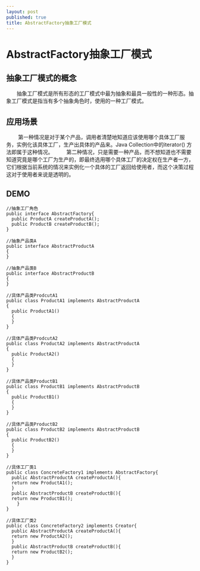 ```yaml
---
layout: post
published: true
title: AbstractFactory抽象工厂模式
---
```

# AbstractFactory抽象工厂模式

## 抽象工厂模式的概念

　　抽象工厂模式是所有形态的工厂模式中最为抽象和最具一般性的一种形态。抽象工厂模式是指当有多个抽象角色时，使用的一种工厂模式。
  
## 应用场景　　
　　
第一种情况是对于某个产品，调用者清楚地知道应该使用哪个具体工厂服务，实例化该具体工厂，生产出具体的产品来。Java Collection中的iterator() 方法即属于这种情况。
　　
第二种情况，只是需要一种产品，而不想知道也不需要知道究竟是哪个工厂为生产的，即最终选用哪个具体工厂的决定权在生产者一方，它们根据当前系统的情况来实例化一个具体的工厂返回给使用者，而这个决策过程这对于使用者来说是透明的。
  
## DEMO

    //抽象工厂角色
    public interface AbstractFactory{
      public ProductA createProductA();
      public ProductB createProductB();
    }

    //抽象产品类A
    public interface AbstractProductA
    {
    }

    //抽象产品类B
    public interface AbstractProductB
    {
    }

    //具体产品类ProdcutA1
    public class ProductA1 implements AbstractProductA 
    {
      public ProductA1()
      {
      }
    }

    //具体产品类ProdcutA2
    public class ProductA2 implements AbstractProductA
    {
      public ProductA2()
      {
      }
    }

    //具体产品类ProductB1
    public class ProductB1 implements AbstractProductB
    {
      public ProductB1()
      {
      }
    } 

    //具体产品类ProductB2
    public class ProductB2 implements AbstractProductB
    {
      public ProductB2()
      {
      }
    }

    //具体工厂类1
    public class ConcreteFactory1 implements AbstractFactory{
      public AbstractProductA createProductA(){
      return new ProductA1();
      }
      public AbstractProductB createProductB(){
      return new ProductB1();
        }
    }

    //具体工厂类2
    public class ConcreteFactory2 implements Creator{
      public AbstractProductA createProductA(){
      return new ProductA2();
      }
      public AbstractProductB createProductB(){
      return new ProductB2();
      }
    }
